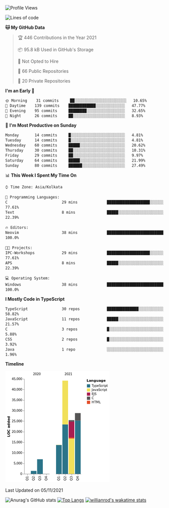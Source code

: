 <!--START_SECTION:waka-->
![Profile Views](http://img.shields.io/badge/Profile%20Views-0-blue)

![Lines of code](https://img.shields.io/badge/From%20Hello%20World%20I%27ve%20Written-120544%20lines%20of%20code-blue)

**🐱 My GitHub Data** 

> 🏆 446 Contributions in the Year 2021
 > 
> 📦 95.8 kB Used in GitHub's Storage 
 > 
> 🚫 Not Opted to Hire
 > 
> 📜 66 Public Repositories 
 > 
> 🔑 20 Private Repositories  
 > 
**I'm an Early 🐤** 

```text
🌞 Morning    31 commits     ██░░░░░░░░░░░░░░░░░░░░░░░   10.65% 
🌆 Daytime    139 commits    ████████████░░░░░░░░░░░░░   47.77% 
🌃 Evening    95 commits     ████████░░░░░░░░░░░░░░░░░   32.65% 
🌙 Night      26 commits     ██░░░░░░░░░░░░░░░░░░░░░░░   8.93%

```
📅 **I'm Most Productive on Sunday** 

```text
Monday       14 commits     █░░░░░░░░░░░░░░░░░░░░░░░░   4.81% 
Tuesday      14 commits     █░░░░░░░░░░░░░░░░░░░░░░░░   4.81% 
Wednesday    60 commits     █████░░░░░░░░░░░░░░░░░░░░   20.62% 
Thursday     30 commits     ██░░░░░░░░░░░░░░░░░░░░░░░   10.31% 
Friday       29 commits     ██░░░░░░░░░░░░░░░░░░░░░░░   9.97% 
Saturday     64 commits     █████░░░░░░░░░░░░░░░░░░░░   21.99% 
Sunday       80 commits     ██████░░░░░░░░░░░░░░░░░░░   27.49%

```


📊 **This Week I Spent My Time On** 

```text
⌚︎ Time Zone: Asia/Kolkata

💬 Programming Languages: 
C                        29 mins             ███████████████████░░░░░░   77.61% 
Text                     8 mins              █████░░░░░░░░░░░░░░░░░░░░   22.39%

🔥 Editors: 
Neovim                   38 mins             █████████████████████████   100.0%

🐱‍💻 Projects: 
IPC-Workshops            29 mins             ███████████████████░░░░░░   77.61% 
APS                      8 mins              █████░░░░░░░░░░░░░░░░░░░░   22.39%

💻 Operating System: 
Windows                  38 mins             █████████████████████████   100.0%

```

**I Mostly Code in TypeScript** 

```text
TypeScript               30 repos            ██████████████░░░░░░░░░░░   58.82% 
JavaScript               11 repos            █████░░░░░░░░░░░░░░░░░░░░   21.57% 
C                        3 repos             █░░░░░░░░░░░░░░░░░░░░░░░░   5.88% 
CSS                      2 repos             █░░░░░░░░░░░░░░░░░░░░░░░░   3.92% 
Java                     1 repo              ░░░░░░░░░░░░░░░░░░░░░░░░░   1.96%

```


**Timeline**

![Chart not found](https://raw.githubusercontent.com/wise-introvert/wise-introvert/master/charts/bar_graph.png) 


 Last Updated on 05/11/2021
<!--END_SECTION:waka-->

![Anurag's GitHub stats](https://github-readme-stats.vercel.app/api?username=wise-introvert&count_private=true&show_icons=true)
[![Top Langs](https://github-readme-stats.vercel.app/api/top-langs/?username=wise-introvert&langs_count=10)](https://github.com/anuraghazra/github-readme-stats)
[![willianrod's wakatime stats](https://github-readme-stats.vercel.app/api/wakatime?username=wiseintrovert)](https://github.com/anuraghazra/github-readme-stats)
